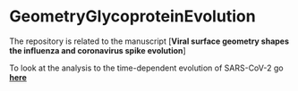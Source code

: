 # GeometryGlycoproteinEvolution
The repository is related to the manuscript [**Viral surface geometry shapes the influenza and coronavirus spike evolution**]

To look at the analysis to the time-dependent evolution of SARS-CoV-2 go [**here**](https://amitaiassaf.github.io/GeometryGlycoproteinEvolution/SARSCoV2EvolutionTime.html)
